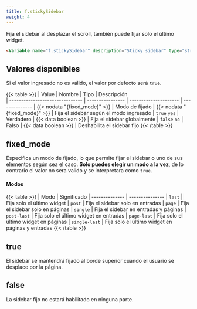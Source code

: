 ```yaml
---
title: f.stickySidebar
weight: 4
---
```


Fija el sidebar al desplazar el scroll, también puede fijar solo el último widget.

```html
<Variable name="f.stickySidebar" description="Sticky sidebar" type="string" value="false"/>
```

## Valores disponibles

Si el valor ingresado no es válido, el valor por defecto será `true`.

{{< table >}}
| Value                           | Nombre           | Tipo                  | Descripción   
| ------------------------------- | ---------------- | --------------------- | --------------
| {{< nodata "{fixed_mode}" >}}   | Modo de fijado   | {{< nodata "{fixed_mode}" >}}   | Fija el sidebar según el modo ingresado
| `true` `yes`                    | Verdadero        | {{< data boolean >}}  | Fija el sidebar globalmente
| `false` `no`                    | Falso            | {{< data boolean >}}  | Deshabilita el sidebar fijo
{{< /table >}}

## fixed_mode

Especifica un modo de fijado, lo que permite fijar el sidebar o uno de sus elementos según sea el caso. **Solo puedes elegir un modo a la vez**, de lo contrario el valor no sera valido y se interpretara como `true`.

#### Modos

{{< table >}}
| Modo           | Significado
| -------------- | ---------------
| `last`         | Fija solo el último widget
| `post`         | Fija el sidebar solo en entradas
| `page`         | Fija el sidebar solo en páginas
| `single`       | Fija el sidebar en entradas y páginas
| `post-last`    | Fija solo el último widget en entradas
| `page-last`    | Fija solo el último widget en páginas
| `single-last`  | Fija solo el último widget en páginas y entradas
{{< /table >}}

## true

El sidebar se mantendrá fijado al borde superior cuando el usuario se desplace por la página.

## false

La sidebar fijo no estará habilitado en ninguna parte.
